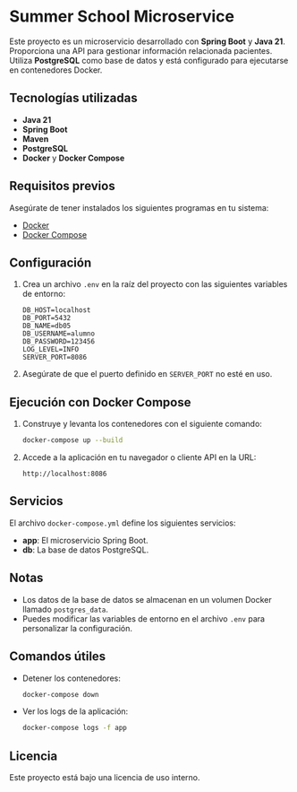 # Summer School Microservice

Este proyecto es un microservicio desarrollado con **Spring Boot** y **Java 21**. Proporciona una API para gestionar información relacionada pacientes. Utiliza **PostgreSQL** como base de datos y está configurado para ejecutarse en contenedores Docker.

## Tecnologías utilizadas

- **Java 21**
- **Spring Boot**
- **Maven**
- **PostgreSQL**
- **Docker** y **Docker Compose**

## Requisitos previos

Asegúrate de tener instalados los siguientes programas en tu sistema:

- [Docker](https://www.docker.com/)
- [Docker Compose](https://docs.docker.com/compose/)

## Configuración

1. Crea un archivo `.env` en la raíz del proyecto con las siguientes variables de entorno:

    ```dotenv
    DB_HOST=localhost
    DB_PORT=5432
    DB_NAME=db05
    DB_USERNAME=alumno
    DB_PASSWORD=123456
    LOG_LEVEL=INFO
    SERVER_PORT=8086
    ```

2. Asegúrate de que el puerto definido en `SERVER_PORT` no esté en uso.

## Ejecución con Docker Compose

1. Construye y levanta los contenedores con el siguiente comando:

    ```bash
    docker-compose up --build
    ```

2. Accede a la aplicación en tu navegador o cliente API en la URL:

    ```
    http://localhost:8086
    ```

## Servicios

El archivo `docker-compose.yml` define los siguientes servicios:

- **app**: El microservicio Spring Boot.
- **db**: La base de datos PostgreSQL.

## Notas

- Los datos de la base de datos se almacenan en un volumen Docker llamado `postgres_data`.
- Puedes modificar las variables de entorno en el archivo `.env` para personalizar la configuración.

## Comandos útiles

- Detener los contenedores:

    ```bash
    docker-compose down
    ```

- Ver los logs de la aplicación:

    ```bash
    docker-compose logs -f app
    ```

## Licencia

Este proyecto está bajo una licencia de uso interno.